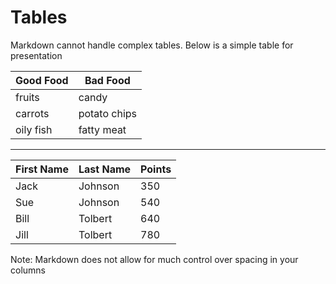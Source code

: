 # Tables

Markdown cannot handle complex tables.  Below is a simple table for presentation


Good Food | Bad Food
------|------
fruits | candy
carrots | potato chips
oily fish | fatty meat

---

First Name | Last Name | Points
--- | --- | ---
Jack | Johnson | 350
Sue | Johnson | 540
Bill | Tolbert | 640
Jill | Tolbert | 780

Note: Markdown does not allow for much control over spacing in your columns